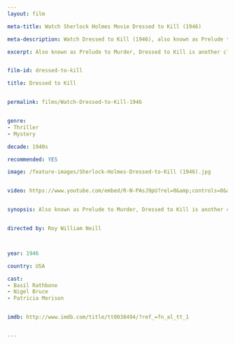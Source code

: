 ```yaml
---
layout: film

meta-title: Watch Sherlock Holmes Movie Dressed to Kill (1946)

meta-description: Watch Dressed to Kill (1946), also known as Prelude to Murder and other classic Sherlock Holmes films. Find hundreds of public domain movies at La Filmothèque .

excerpt: Also known as Prelude to Murder, Dressed to Kill is another classic Sherlock Holmes movie, the last (but not least) of fourteen films starring Basil Rathbone and Nigel Bruce. Holmes sets out to find out why a trio of murderous villains is desperate to reach three simple, cheap music boxes.


film-id: dressed-to-kill

title: Dressed to Kill


permalink: films/Watch-Dressed-to-Kill-1946


genre:
- Thriller
- Mystery

decade: 1940s

recommended: YES

image: /feature-images/Sherlock-Holmes-Dressed-to-Kill (1946).jpg


video: https://www.youtube.com/embed/R-N-PAsJ9pU?rel=0&amp;controls=0&amp;showinfo=0


synopsis: Also known as Prelude to Murder, Dressed to Kill is another classic Sherlock Holmes movie, the last (but not least) of fourteen films starring Basil Rathbone and Nigel Bruce. Holmes sets out to find out why a trio of murderous villains is desperate to reach three simple, cheap music boxes.


directed by: Roy William Neill



year: 1946

country: USA

cast:
- Basil Rathbone
- Nigel Bruce
- Patricia Morison


imdb: http://www.imdb.com/title/tt0038494/?ref_=fn_al_tt_1


---
```



